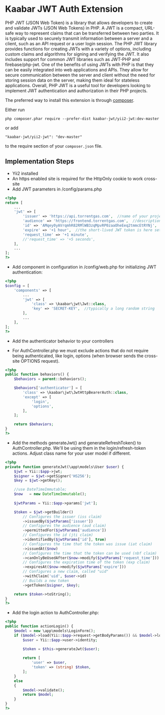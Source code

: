 Kaabar JWT Auth Extension
=========================
PHP JWT (JSON Web Token) is a library that allows developers to create and validate JWTs (JSON Web Tokens) in PHP. A JWT is a compact, URL-safe way to represent claims that can be transferred between two parties. It is typically used to securely transmit information between a server and a client, such as an API request or a user login session.  The PHP JWT library provides functions for creating JWTs with a variety of options, including custom claims and algorithms for signing and verifying the JWT. It also includes support for common JWT libraries such as JWT-PHP and firebase/php-jwt.  One of the benefits of using JWTs with PHP is that they can be easily integrated into web applications and APIs. They allow for secure communication between the server and client without the need for storing session data on the server, making them ideal for stateless applications.  Overall, PHP JWT is a useful tool for developers looking to implement JWT authentication and authorization in their PHP projects.


The preferred way to install this extension is through [composer](http://getcomposer.org/download/).

Either run

```
php composer.phar require --prefer-dist kaabar-jwt/yii2-jwt:dev-master
```

or add

```
"kaabar-jwt/yii2-jwt": "dev-master"
```

to the require section of your `composer.json` file.



Implementation Steps
-----------------

- Yii2 installed
- An https enabled site is required for the HttpOnly cookie to work cross-site
- Add JWT parameters in /config/params.php

```php
<?php 
return [
    ...
    'jwt' => [
        'issuer' => 'https://api.torrentgas.com',  //name of your project (for information only)
        'audience' => 'https://frontend.torrentgas.com',  //description of the audience, eg. the website using the authentication (for info only)
        'id' => 'AMqey0yAVrqmhR82RMlWB3zqMpvRP0zaaOheEeq2tmmcEtRYNj',  //a unique identifier for the JWT, typically a random string
        'expire' => '+1 hour',  //the short-lived JWT token is here set to expire after 1 Hours.
        'request_time' => '+1 minute',
        //'request_time' => '+5 seconds',
    ],
    ...
]; 
?>
```
* Add component in configuration in /config/web.php for initializing JWT authentication:

```php
<?php
$config = [
    'components' => [
        ...
        'jwt' => [
            'class' => \kaabar\jwt\Jwt::class,
            'key' => 'SECRET-KEY',  //typically a long random string
        ],
        ...
    ],
];
?>
```

- Add the authenticator behavior to your controllers

- For AuthController.php we must exclude actions that do not require being authenticated, like login, options (when browser sends the 
cross-site OPTIONS request).

```php
<?php
public function behaviors() {
    $behaviors = parent::behaviors();

    $behaviors['authenticator'] = [
        'class' => \kaabar\jwt\JwtHttpBearerAuth::class,
        'except' => [
            'login',
            'options',
        ],
    ];

    return $behaviors;
}
?>
```

- Add the methods generateJwt() and generateRefreshToken() to AuthController.php. We'll be using them in the login/refresh-token actions. Adjust class name for your user model if different.

```php
<?php
private function generateJwt(\app\models\User $user) {
    $jwt = Yii::$app->jwt;
    $signer = $jwt->getSigner('HS256');
    $key = $jwt->getKey();

    //use DateTimeImmutable;
    $now   = new DateTimeImmutable();
    
    $jwtParams = Yii::$app->params['jwt'];

    $token = $jwt->getBuilder()
        // Configures the issuer (iss claim)
        ->issuedBy($jwtParams['issuer'])
        // Configures the audience (aud claim)
        ->permittedFor($jwtParams['audience'])
        // Configures the id (jti claim)
        ->identifiedBy($jwtParams['id'], true)
        // Configures the time that the token was issue (iat claim)
        ->issuedAt($now)
        // Configures the time that the token can be used (nbf claim)
        ->canOnlyBeUsedAfter($now->modify($jwtParams['request_time']))
        // Configures the expiration time of the token (exp claim)
        ->expiresAt($now->modify($jwtParams['expire']))
        // Configures a new claim, called "uid"
        ->withClaim('uid', $user->id)
        // Builds a new token
        ->getToken($signer, $key);

    return $token->toString();
}
?>
```

- Add the login action to AuthController.php:

```php
<?php
public function actionLogin() {
    $model = new \app\models\LoginForm();
    if ($model->load(Yii::$app->request->getBodyParams()) && $model->login()) {
        $user = Yii::$app->user->identity;

        $token = $this->generateJwt($user);
    
        return [
            'user' => $user,
            'token' => (string) $token,
        ];
    } 
    else 
    {
        $model->validate();
        return $model;
    }
}
?>
```
